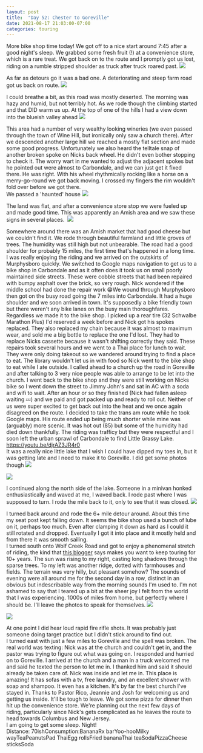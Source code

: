 ```yaml
---
layout: post
title:  "Day 52: Chester to Goreville"
date: 2021-08-17 21:03:00-07:00
categories: touring
---
```

More bike shop time today! We got off to a nice start around 7:45 after a good night's sleep. We grabbed some fresh fruit (!) at a convenience store, which is a rare treat. We got back on to the route and I promptly got us lost, riding on a rumble stripped shoulder as truck after truck roared past.
[![](/assets/1629259433905542-0.png)](/assets/1629259433905542-0.png)
  
As far as detours go it was a bad one. A deteriorating and steep farm road got us back on route.
[![](/assets/1629259431556828-1.png)](/assets/1629259431556828-1.png)
  
I could breathe a bit, as this road was mostly deserted. The morning was hazy and humid, but not terribly hot. As we rode though the climbing started and that DID warm us up. At the top of one of the hills I had a view down into the blueish valley ahead
[![](/assets/1629259429320471-2.png)](/assets/1629259429320471-2.png)
  
This area had a number of very wealthy looking wineries (we even passed through the town of Wine Hill, but ironically only saw a church there). After we descended another large hill we reached a mostly flat section and made some good progress. Unfortunately we also heard the telltale snap of another broken spoke on Nicks back wheel. He didn't even bother stopping to check it. The worry wart in me wanted to adjust the adjacent spokes but he pointed out were almost to Carbondale, and we can just get it fixed there. He was right. With his wheel rhythmically rocking like a horse on a merry-go-round we got back moving. I crossed my fingers the rim wouldn't fold over before we got there.  
We passed a 'haunted' house
[![](/assets/1629259426945412-3.png)](/assets/1629259426945412-3.png)
  
The land was flat, and after a convenience store stop we were fueled up and made good time. This was apparently an Amish area and we saw these signs in several places. 
[![](/assets/1629259424512978-4.png)](/assets/1629259424512978-4.png)
  
Somewhere around there was an Amish market that had good cheese but we couldn't find it. We rode through beautiful farmland and little groves of trees. The humidity was still high but not unbearable. The road had a good shoulder for probably 15 miles, the first time that's happened in a long time. I was really enjoying the riding and we arrived on the outskirts of Murphysboro quickly. We switched to Google maps navigation to get us to a bike shop in Carbondale and as it often does it took us on small poorly maintained side streets. These were cobble streets that had been repaired with bumpy asphalt over the brick, so very rough. Nick wondered if the middle school had done the repair work 😁We wound through Murphysboro then got on the busy road going the 7 miles into Carbondale. It had a huge shoulder and we soon arrived in town. It's supposedly a bike friendly town but there weren't any bike lanes on the busy main thoroughfares. Regardless we made it to the bike shop. I picked up a rear tire (32 Schwalbe Marathon Plus) I'd reserved a week before and Nick got his spokes replaced. They also replaced my chain because it was almost to maximum wear, and sold me a big bottle to replace the one I'd lost. They had to replace Nicks cassette because it wasn't shifting correctly they said. These repairs took several hours and we went to a Thai place for lunch to wait. They were only doing takeout so we wandered around trying to find a place to eat. The library wouldn't let us in with food so Nick went to the bike shop to eat while I ate outside. I called ahead to a church up the road in Goreville and after talking to 3 very nice people was able to arrange to be let into the church. I went back to the bike shop and they were still working on Nicks bike so I went down the street to Jimmy John's and sat in AC with a soda and wifi to wait. After an hour or so they finished (Nick had fallen asleep waiting 💤) and we paid and got packed up and ready to roll out. Neither of us were super excited to get back out into the heat and we once again disagreed on the route. I decided to take the trans am route while he took Google maps. His route ended up being much shorter while mine was (arguably) more scenic. It was hot out (85) but some of the humidity had died down thankfully. The riding was trafficy but they were respectful and I soon left the urban sprawl of Carbondale to find Little Grassy Lake.  
<https://youtu.be/djrAZ3JR4r0>  
It was a really nice little lake that I wish I could have dipped my toes in, but it was getting late and I need to make it to Goreville. I did get some photos though
[![](/assets/1629259422199325-5.png)](/assets/1629259422199325-5.png)

[![](/assets/1629259420079201-6.png)](/assets/1629259420079201-6.png)
  
I continued along the north side of the lake. Someone in a minivan honked enthusiastically and waved at me, I waved back. I rode past where I was supposed to turn. I rode the mile back to it, only to see that it was closed.
[![](/assets/1629259417382453-7.png)](/assets/1629259417382453-7.png)
  
I turned back around and rode the 6+ mile detour around. About this time my seat post kept falling down. It seems the bike shop used a bunch of lube on it, perhaps too much. Even after clamping it down as hard as I could it still rotated and dropped. Eventually I got it into place and it mostly held and from there it was smooth sailing.   
I turned south onto Wolf Creek Road and got to enjoy a phenomenal stretch of riding, the kind that [this blogger](https://www.crazyguyonabike.com/doc/page/?o=1mr&page_id=616665&v=6q) says makes you want to keep touring for 10+ years. The sun was rising to my right, casting long shadows through the sparse trees. To my left was another ridge, dotted with farmhouses and fields. The terrain was very hilly, but pleasant somehow? The sounds of evening were all around me for the second day in a row, distinct in an obvious but indescribable way from the morning sounds I'm used to. I'm not ashamed to say that I teared up a bit at the sheer joy I felt from the world that I was experiencing. 1000s of miles from home, but perfectly where I should be. I'll leave the photos to speak for themselves.
[![](/assets/1629259414507057-8.png)](/assets/1629259414507057-8.png)

[![](/assets/1629259410256186-9.png)](/assets/1629259410256186-9.png)
  
At one point I did hear loud rapid fire rifle shots. It was probably just someone doing target practice but I didn't stick around to find out.   
I turned east with just a few miles to Goreville and the spell was broken. The real world was texting: Nick was at the church and couldn't get in, and the pastor was trying to figure out what was going on. I responded and hurried on to Goreville. I arrived at the church and a man in a truck welcomed me and said he texted the person to let me in. I thanked him and said it should already be taken care of. Nick was inside and let me in. This place is amazing! It has sofas with a tv, free laundry, and an excellent shower with soap and shampoo. It even has a kitchen. It's by far the best church I've stayed in. Thanks to Pastor Rico, Jeannie and Josh for welcoming us and getting us inside. It'll be tough to leave. We got some pizza for dinner then hit up the convenience store. We're planning out the next few days of riding, particularly since Nick's gets complicated as he leaves the route to head towards Columbus and New Jersey.   
I am going to get some sleep. Night!  
Distance: 70ishConsumption:BananaRx barYoo-hooMilky wayTeaPeanutsPad ThaiEgg rollsFried bananaThai teaSodaPizzaCheese sticksSoda
